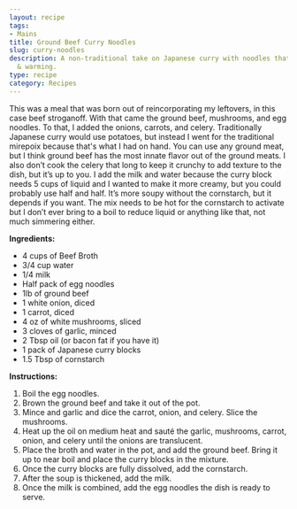 ```yaml
---
layout: recipe
tags:
- Mains
title: Ground Beef Curry Noodles
slug: curry-noodles
description: A non-traditional take on Japanese curry with noodles that is still hearty
  & warming.
type: recipe
category: Recipes
---
```


This was a meal that was born out of reincorporating my leftovers, in this case beef stroganoff. With that came the ground beef, mushrooms, and egg noodles. To that, I added the onions, carrots, and celery. Traditionally Japanese curry would use potatoes, but instead I went for the traditional mirepoix because that's what I had on hand. You can use any ground meat, but I think ground beef has the most innate flavor out of the ground meats. I also don’t cook the celery that long to keep it crunchy to add texture to the dish, but it’s up to you. I add the milk and water because the curry block needs 5 cups of liquid and I wanted to make it more creamy, but you could probably use half and half. It’s more soupy without the cornstarch, but it depends if you want. The mix needs to be hot for the cornstarch to activate but I don’t ever bring to a boil to reduce liquid or anything like that, not much simmering either.

**Ingredients:**
- 4 cups of Beef Broth
- 3/4 cup water
- 1/4 milk
- Half pack of egg noodles
- 1lb of ground beef
- 1 white onion, diced
- 1 carrot, diced
- 4 oz of white mushrooms, sliced
- 3 cloves of garlic, minced
- 2 Tbsp oil (or bacon fat if you have it)
- 1 pack of Japanese curry blocks
- 1.5 Tbsp of cornstarch

**Instructions:**
1. Boil the egg noodles.
2. Brown the ground beef and take it out of the pot.
3. Mince and garlic and dice the carrot, onion, and celery. Slice the mushrooms.
4. Heat up the oil on medium heat and sauté the garlic, mushrooms, carrot, onion, and celery until the onions are translucent.
5. Place the broth and water in the pot, and add the ground beef. Bring it up to near boil and place the curry blocks in the mixture.
6. Once the curry blocks are fully dissolved, add the cornstarch.
7. After the soup is thickened, add the milk.
8. Once the milk is combined, add the egg noodles the dish is ready to serve.